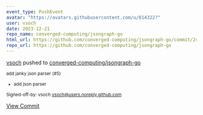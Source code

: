 ```yaml
---
event_type: PushEvent
avatar: "https://avatars.githubusercontent.com/u/814322?"
user: vsoch
date: 2023-12-21
repo_name: converged-computing/jsongraph-go
html_url: https://github.com/converged-computing/jsongraph-go/commit/249fef6889b37bb69fccabe002074e9ae5d21451
repo_url: https://github.com/converged-computing/jsongraph-go
---
```


<a href='https://github.com/vsoch' target='_blank'>vsoch</a> pushed to <a href='https://github.com/converged-computing/jsongraph-go' target='_blank'>converged-computing/jsongraph-go</a>

<small>add janky json parser (#5)

* add json parser

Signed-off-by: vsoch <vsoch@users.noreply.github.com></small>

<a href='https://github.com/converged-computing/jsongraph-go/commit/249fef6889b37bb69fccabe002074e9ae5d21451' target='_blank'>View Commit</a>